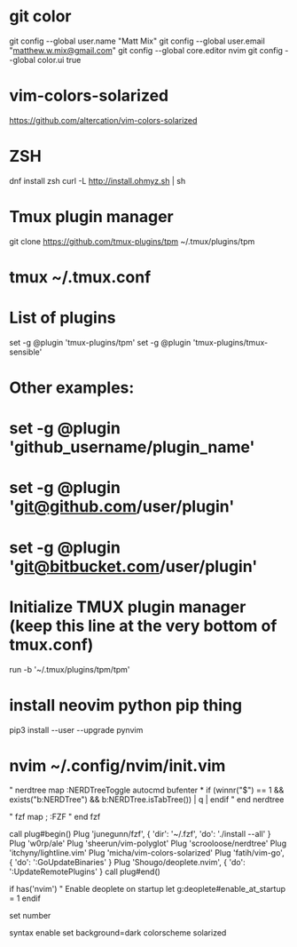 # git color
git config --global user.name "Matt Mix"
git config --global user.email "matthew.w.mix@gmail.com"
git config --global core.editor nvim
git config --global color.ui true

# vim-colors-solarized
https://github.com/altercation/vim-colors-solarized

# ZSH
dnf install zsh
curl -L http://install.ohmyz.sh | sh

# Tmux plugin manager
git clone https://github.com/tmux-plugins/tpm ~/.tmux/plugins/tpm

# tmux ~/.tmux.conf
# List of plugins
set -g @plugin 'tmux-plugins/tpm'
set -g @plugin 'tmux-plugins/tmux-sensible'

# Other examples:
# set -g @plugin 'github_username/plugin_name'
# set -g @plugin 'git@github.com/user/plugin'
# set -g @plugin 'git@bitbucket.com/user/plugin'

# Initialize TMUX plugin manager (keep this line at the very bottom of tmux.conf)
run -b '~/.tmux/plugins/tpm/tpm'

# install neovim python pip thing
pip3 install --user --upgrade pynvim

# nvim ~/.config/nvim/init.vim
" nerdtree
map <C-o> :NERDTreeToggle<CR>
autocmd bufenter * if (winnr("$") == 1 && exists("b:NERDTree") && b:NERDTree.isTabTree()) | q | endif
" end nerdtree

" fzf
map ; :FZF<CR>
" end fzf

call plug#begin()
Plug 'junegunn/fzf', { 'dir': '~/.fzf', 'do': './install --all' }
Plug 'w0rp/ale'
Plug 'sheerun/vim-polyglot'
Plug 'scrooloose/nerdtree'
Plug 'itchyny/lightline.vim'
Plug 'micha/vim-colors-solarized'
Plug 'fatih/vim-go', { 'do': ':GoUpdateBinaries' }
Plug 'Shougo/deoplete.nvim', { 'do': ':UpdateRemotePlugins' }
call plug#end()

if has('nvim')
    " Enable deoplete on startup
    let g:deoplete#enable_at_startup = 1
endif

set number

syntax enable
set background=dark
colorscheme solarized
